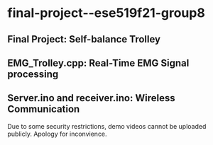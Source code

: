 # final-project--ese519f21-group8
## Final Project: Self-balance Trolley
## EMG_Trolley.cpp: Real-Time EMG Signal processing
## Server.ino and receiver.ino: Wireless Communication

Due to some security restrictions, demo videos cannot be uploaded publicly. Apology for inconvience.

